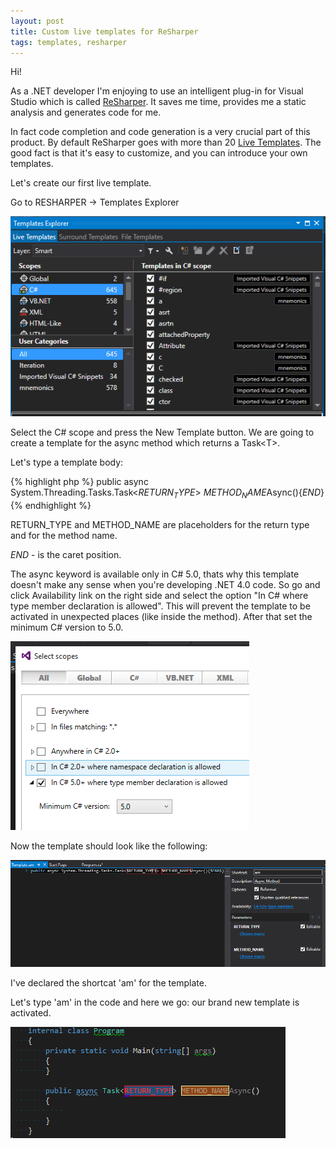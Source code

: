 ```yaml
---
layout: post
title: Custom live templates for ReSharper
tags: templates, resharper
---
```


Hi!

As a .NET developer I'm enjoying to use an intelligent plug-in for Visual Studio which is called [ReSharper](https://www.jetbrains.com/resharper/).
It saves me time, provides me a static analysis and generates code for me.

In fact code completion and code generation is a very crucial part of this product. By default ReSharper goes with more than 20 [Live Templates](https://www.jetbrains.com/resharper/features/code_templates.html). The good fact is that it's easy to customize, and you can introduce your own templates.

Let's create our first live template.

Go to RESHARPER -> Templates Explorer 

![Template Explorer](/images/resharper-custom-live-templates/templates-explorer.PNG)

Select the C# scope and press the New Template button. 
We are going to create a template for the async method which returns a Task\<T\>.

Let's type a template body:

{% highlight php %}
public async System.Threading.Tasks.Task<$RETURN_TYPE$> $METHOD_NAME$Async(){$END$}
{% endhighlight %}

RETURN\_TYPE and METHOD\_NAME are placeholders for the return type and for the method name.

$END$ - is the caret position. 

The async keyword is available only in C# 5.0, thats why this template doesn't make any sense when you're developing .NET 4.0 code. So go and click Availability link on the right side and select the option "In C# where type member declaration is allowed". This will prevent the template to be activated in unexpected places (like inside the method). After that set the minimum C# version to 5.0.


![availability](/images/resharper-custom-live-templates/availability.PNG)

Now the template should look like the following:

![Result](/images/resharper-custom-live-templates/overview.png)

I've declared the shortcat 'am' for the template.

Let's type 'am' in the code and here we go: our brand new template is activated.

![Template in action ](/images/resharper-custom-live-templates/in-action.png)
